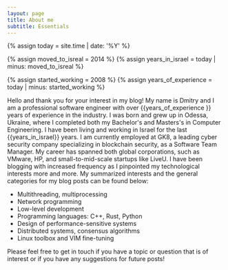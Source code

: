 ```yaml
---
layout: page
title: About me
subtitle: Essentials
---
```

{% assign today = site.time | date: '%Y' %}

{% assign moved_to_isreal = 2014 %}
{% assign years_in_israel = today | minus: moved_to_isreal %}

{% assign started_working = 2008 %}
{% assign years_of_experience = today | minus: started_working %}

Hello and thank you for your interest in my blog! My name is Dmitry and I am a
professional software engineer with over {{years_of_experience }} years of experience in the
industry. I was born and grew up in Odessa, Ukraine, where I completed both my
Bachelor's and Masters's in Computer Engineering. I have been living and working in
Israel for the last {{years_in_israel}} years.
I am currently employed at GK8, a leading cyber security company specializing in blockchain security, as a Software Team Manager.
My career has spanned both global corporations, such as VMware, HP, and small-to-mid-scale startups like LiveU.
I have been blogging with increased frequency as I pinpointed my technological interests
more and more.
My summarized interests and the general categories for my blog posts can be found below:

* Multithreading, multiprocessing
* Network programming
* Low-level development
* Programming languages: C++, Rust, Python
* Design of performance-sensitive systems
* Distributed systems, consensus algorithms
* Linux toolbox and VIM fine-tuning

Please feel free to get in touch if you have a topic or question that is of interest or if you have any suggestions for future posts!
